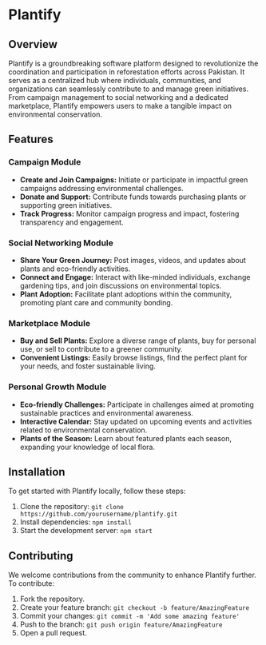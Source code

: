 # Plantify

## Overview

Plantify is a groundbreaking software platform designed to revolutionize the coordination and participation in reforestation efforts across Pakistan. It serves as a centralized hub where individuals, communities, and organizations can seamlessly contribute to and manage green initiatives. From campaign management to social networking and a dedicated marketplace, Plantify empowers users to make a tangible impact on environmental conservation.

## Features

### Campaign Module
- **Create and Join Campaigns:** Initiate or participate in impactful green campaigns addressing environmental challenges.
- **Donate and Support:** Contribute funds towards purchasing plants or supporting green initiatives.
- **Track Progress:** Monitor campaign progress and impact, fostering transparency and engagement.

### Social Networking Module
- **Share Your Green Journey:** Post images, videos, and updates about plants and eco-friendly activities.
- **Connect and Engage:** Interact with like-minded individuals, exchange gardening tips, and join discussions on environmental topics.
- **Plant Adoption:** Facilitate plant adoptions within the community, promoting plant care and community bonding.

### Marketplace Module
- **Buy and Sell Plants:** Explore a diverse range of plants, buy for personal use, or sell to contribute to a greener community.
- **Convenient Listings:** Easily browse listings, find the perfect plant for your needs, and foster sustainable living.

### Personal Growth Module
- **Eco-friendly Challenges:** Participate in challenges aimed at promoting sustainable practices and environmental awareness.
- **Interactive Calendar:** Stay updated on upcoming events and activities related to environmental conservation.
- **Plants of the Season:** Learn about featured plants each season, expanding your knowledge of local flora.

## Installation

To get started with Plantify locally, follow these steps:
1. Clone the repository: `git clone https://github.com/yourusername/plantify.git`
2. Install dependencies: `npm install`
3. Start the development server: `npm start`

## Contributing

We welcome contributions from the community to enhance Plantify further. To contribute:
1. Fork the repository.
2. Create your feature branch: `git checkout -b feature/AmazingFeature`
3. Commit your changes: `git commit -m 'Add some amazing feature'`
4. Push to the branch: `git push origin feature/AmazingFeature`
5. Open a pull request.
